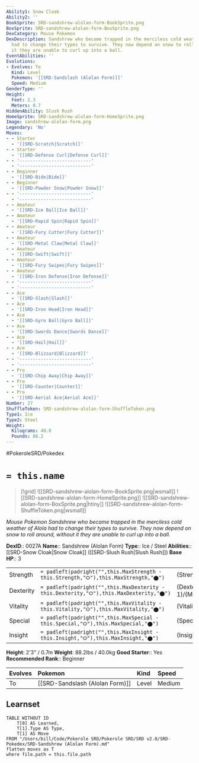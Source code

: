 ```yaml
---
Ability1: Snow Cloak
Ability2: ''
BookSprite: SRD-sandshrew-alolan-form-BookSprite.png
BoxSprite: SRD-sandshrew-alolan-form-BoxSprite.png
DexCategory: Mouse Pokemon
DexDescription: Sandshrew who became trapped in the merciless cold weather of Alola
  had to change their types to survive. They now depend on snow to roll around, without
  it they are unable to curl up into a ball.
EventAbilities: ''
Evolutions:
- Evolves: To
  Kind: Level
  Pokemon: '[[SRD-Sandslash (Alolan Form)]]'
  Speed: Medium
GenderType: ''
Height:
  Feet: 2.3
  Meters: 0.7
HiddenAbility: Slush Rush
HomeSprite: SRD-sandshrew-alolan-form-HomeSprite.png
Image: sandshrew-alolan-form.png
Legendary: 'No'
Moves:
- - Starter
  - '[[SRD-Scratch|Scratch]]'
- - Starter
  - '[[SRD-Defense Curl|Defense Curl]]'
- - '---------------------------'
  - '---------------------------'
- - Beginner
  - '[[SRD-Bide|Bide]]'
- - Beginner
  - '[[SRD-Powder Snow|Powder Snow]]'
- - '---------------------------'
  - '---------------------------'
- - Amateur
  - '[[SRD-Ice Ball|Ice Ball]]'
- - Amateur
  - '[[SRD-Rapid Spin|Rapid Spin]]'
- - Amateur
  - '[[SRD-Fury Cutter|Fury Cutter]]'
- - Amateur
  - '[[SRD-Metal Claw|Metal Claw]]'
- - Amateur
  - '[[SRD-Swift|Swift]]'
- - Amateur
  - '[[SRD-Fury Swipes|Fury Swipes]]'
- - Amateur
  - '[[SRD-Iron Defense|Iron Defense]]'
- - '---------------------------'
  - '---------------------------'
- - Ace
  - '[[SRD-Slash|Slash]]'
- - Ace
  - '[[SRD-Iron Head|Iron Head]]'
- - Ace
  - '[[SRD-Gyro Ball|Gyro Ball]]'
- - Ace
  - '[[SRD-Swords Dance|Swords Dance]]'
- - Ace
  - '[[SRD-Hail|Hail]]'
- - Ace
  - '[[SRD-Blizzard|Blizzard]]'
- - '---------------------------'
  - '---------------------------'
- - Pro
  - '[[SRD-Chip Away|Chip Away]]'
- - Pro
  - '[[SRD-Counter|Counter]]'
- - Pro
  - '[[SRD-Aerial Ace|Aerial Ace]]'
Number: 27
ShuffleToken: SRD-sandshrew-alolan-form-ShuffleToken.png
Type1: Ice
Type2: Steel
Weight:
  Kilograms: 40.0
  Pounds: 88.2
---
```


#PokeroleSRD/Pokedex

# `= this.name`

> [!grid]
> ![[SRD-sandshrew-alolan-form-BookSprite.png|wsmall]]
> ![[SRD-sandshrew-alolan-form-HomeSprite.png]]
> ![[SRD-sandshrew-alolan-form-BoxSprite.png|htiny]]
> ![[SRD-sandshrew-alolan-form-ShuffleToken.png|wsmall]]


*Mouse Pokemon*
*Sandshrew who became trapped in the merciless cold weather of Alola had to change their types to survive. They now depend on snow to roll around, without it they are unable to curl up into a ball.*

**DexID**:: 0027A
**Name**:: Sandshrew (Alolan Form)
**Type**:: Ice / Steel
**Abilities**:: [[SRD-Snow Cloak|Snow Cloak]] ([[SRD-Slush Rush|Slush Rush]])
**Base HP**:: 3

|           |                                                                                        |                                          |
| --------- | -------------------------------------------------------------------------------------- | ---------------------------------------- |
| Strength  | `= padleft(padright("",this.MaxStrength - this.Strength,"⭘"),this.MaxStrength,"⬤")`    | (Strength::2)/(MaxStrength::5)   |
| Dexterity | `= padleft(padright("",this.MaxDexterity - this.Dexterity,"⭘"),this.MaxDexterity,"⬤")` | (Dexterity:: 1)/(MaxDexterity::3) |
| Vitality  | `= padleft(padright("",this.MaxVitality - this.Vitality,"⭘"),this.MaxVitality,"⬤")`    | (Vitality::2)/(MaxVitality::5)   |
| Special   | `= padleft(padright("",this.MaxSpecial - this.Special,"⭘"),this.MaxSpecial,"⬤")`       | (Special::1)/(MaxSpecial::2)     |
| Insight   | `= padleft(padright("",this.MaxInsight - this.Insight,"⭘"),this.MaxInsight,"⬤")`       | (Insight::1)/(MaxInsight::3)     |

**Height**: 2'3" / 0.7m
**Weight**: 88.2lbs / 40.0kg
**Good Starter**:: Yes
**Recommended Rank**:: Beginner

| Evolves   | Pokemon                         | Kind   | Speed   |
|:----------|:--------------------------------|:-------|:--------|
| To        | [[SRD-Sandslash (Alolan Form)]] | Level  | Medium  |

## Learnset

```dataview
TABLE WITHOUT ID
    T[0] AS Learned,
    T[1].Type AS Type,
    T[1] AS Move
FROM "/Users/bill/Code/Pokerole SRD/Pokerole SRD/SRD v2.0/SRD-Pokedex/SRD-Sandshrew (Alolan Form).md"
flatten moves as T
where file.path = this.file.path
```
